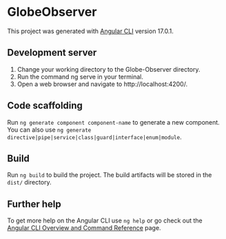 # GlobeObserver

This project was generated with [Angular CLI](https://github.com/angular/angular-cli) version 17.0.1.

## Development server

1) Change your working directory to the Globe-Observer directory.
2) Run the command ng serve in your terminal.
3) Open a web browser and navigate to http://localhost:4200/.

## Code scaffolding

Run `ng generate component component-name` to generate a new component. You can also use `ng generate directive|pipe|service|class|guard|interface|enum|module`.

## Build

Run `ng build` to build the project. The build artifacts will be stored in the `dist/` directory.


## Further help

To get more help on the Angular CLI use `ng help` or go check out the [Angular CLI Overview and Command Reference](https://angular.io/cli) page.

